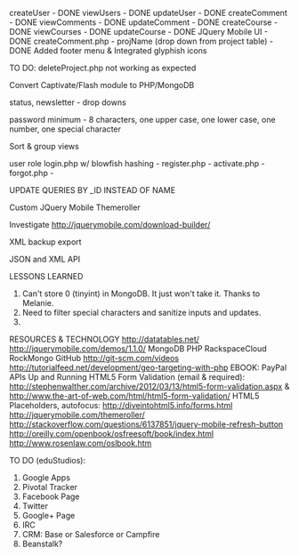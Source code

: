 createUser - DONE
viewUsers - DONE
updateUser - DONE
createComment - DONE
viewComments - DONE
updateComment - DONE
createCourse - DONE
viewCourses - DONE
updateCourse - DONE
JQuery Mobile UI - DONE
createComment.php - projName (drop down from project table) - DONE
Added footer menu & Integrated glyphish icons













TO DO:
deleteProject.php not working as expected

Convert Captivate/Flash module to PHP/MongoDB

status, newsletter - drop downs

password minimum - 8 characters, one upper case, one lower case, one number, one special character

Sort & group views

user role
login.php w/ blowfish hashing - 
register.php - 
activate.php - 
forgot.php - 

UPDATE QUERIES BY _ID INSTEAD OF NAME

Custom JQuery Mobile Themeroller

Investigate http://jquerymobile.com/download-builder/

XML backup export

JSON and XML API












LESSONS LEARNED
1. Can't store 0 (tinyint) in MongoDB. It just won't take it. Thanks to Melanie.
2. Need to filter special characters and sanitize inputs and updates.
3. 





RESOURCES & TECHNOLOGY
http://datatables.net/
http://jquerymobile.com/demos/1.1.0/
MongoDB
PHP
RackspaceCloud
RockMongo
GitHub
http://git-scm.com/videos
http://tutorialfeed.net/development/geo-targeting-with-php
EBOOK: PayPal APIs Up and Running
HTML5 Form Validation (email & required): http://stephenwalther.com/archive/2012/03/13/html5-form-validation.aspx & http://www.the-art-of-web.com/html/html5-form-validation/
HTML5 Placeholders, autofocus: http://diveintohtml5.info/forms.html
http://jquerymobile.com/themeroller/
http://stackoverflow.com/questions/6137851/jquery-mobile-refresh-button
http://oreilly.com/openbook/osfreesoft/book/index.html
http://www.rosenlaw.com/oslbook.htm





TO DO (eduStudios):
 1. Google Apps
 2. Pivotal Tracker
 3. Facebook Page
 4. Twitter
 5. Google+ Page
 6. IRC
 7. CRM: Base or Salesforce or Campfire
 8. Beanstalk?